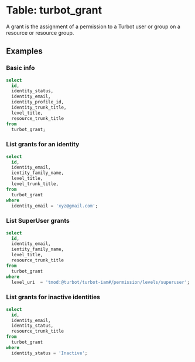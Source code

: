 # Table: turbot_grant

A grant is the assignment of a permission to a Turbot user or group on a resource or resource group. 

## Examples

### Basic info

```sql
select
  id,
  identity_status,
  identity_email,
  identity_profile_id,
  identity_trunk_title,
  level_title,
  resource_trunk_title
from
  turbot_grant;
```

### List grants for an identity

```sql
select
  id,
  identity_email,
  ientity_family_name,
  level_title,
  level_trunk_title,
from
  turbot_grant
where
  identity_email = 'xyz@gmail.com';
```

### List SuperUser grants

```sql
select
  id,
  identity_email,
  ientity_family_name,
  level_title,
  resource_trunk_title
from
  turbot_grant
where
  level_uri  = 'tmod:@turbot/turbot-iam#/permission/levels/superuser';
```

### List grants for inactive identities

```sql
select
  id,
  identity_email,
  identity_status,
  resource_trunk_title
from
  turbot_grant
where
  identity_status = 'Inactive';
```
